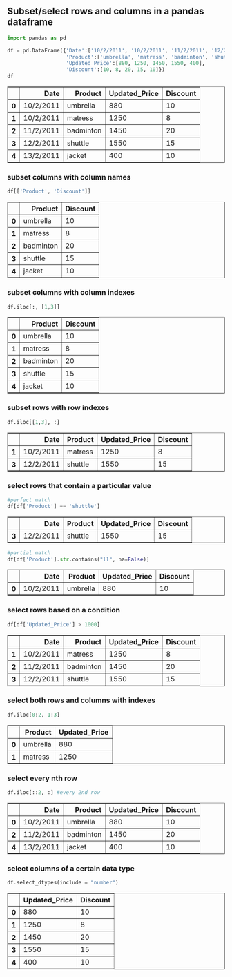 ## Subset/select rows and columns in a pandas dataframe


```python
import pandas as pd
```


```python
df = pd.DataFrame({'Date':['10/2/2011', '10/2/2011', '11/2/2011', '12/2/2011', '13/2/2011'],
                   'Product':['umbrella', 'matress', 'badminton', 'shuttle', 'jacket'],
                   'Updated_Price':[880, 1250, 1450, 1550, 400],
                   'Discount':[10, 8, 20, 15, 10]})
df
```




<div>
<style scoped>
    .dataframe tbody tr th:only-of-type {
        vertical-align: middle;
    }

    .dataframe tbody tr th {
        vertical-align: top;
    }

    .dataframe thead th {
        text-align: right;
    }
</style>
<table border="1" class="dataframe">
  <thead>
    <tr style="text-align: right;">
      <th></th>
      <th>Date</th>
      <th>Product</th>
      <th>Updated_Price</th>
      <th>Discount</th>
    </tr>
  </thead>
  <tbody>
    <tr>
      <th>0</th>
      <td>10/2/2011</td>
      <td>umbrella</td>
      <td>880</td>
      <td>10</td>
    </tr>
    <tr>
      <th>1</th>
      <td>10/2/2011</td>
      <td>matress</td>
      <td>1250</td>
      <td>8</td>
    </tr>
    <tr>
      <th>2</th>
      <td>11/2/2011</td>
      <td>badminton</td>
      <td>1450</td>
      <td>20</td>
    </tr>
    <tr>
      <th>3</th>
      <td>12/2/2011</td>
      <td>shuttle</td>
      <td>1550</td>
      <td>15</td>
    </tr>
    <tr>
      <th>4</th>
      <td>13/2/2011</td>
      <td>jacket</td>
      <td>400</td>
      <td>10</td>
    </tr>
  </tbody>
</table>
</div>



### subset columns with column names


```python
df[['Product', 'Discount']]
```




<div>
<style scoped>
    .dataframe tbody tr th:only-of-type {
        vertical-align: middle;
    }

    .dataframe tbody tr th {
        vertical-align: top;
    }

    .dataframe thead th {
        text-align: right;
    }
</style>
<table border="1" class="dataframe">
  <thead>
    <tr style="text-align: right;">
      <th></th>
      <th>Product</th>
      <th>Discount</th>
    </tr>
  </thead>
  <tbody>
    <tr>
      <th>0</th>
      <td>umbrella</td>
      <td>10</td>
    </tr>
    <tr>
      <th>1</th>
      <td>matress</td>
      <td>8</td>
    </tr>
    <tr>
      <th>2</th>
      <td>badminton</td>
      <td>20</td>
    </tr>
    <tr>
      <th>3</th>
      <td>shuttle</td>
      <td>15</td>
    </tr>
    <tr>
      <th>4</th>
      <td>jacket</td>
      <td>10</td>
    </tr>
  </tbody>
</table>
</div>



### subset columns with column indexes


```python
df.iloc[:, [1,3]]
```




<div>
<style scoped>
    .dataframe tbody tr th:only-of-type {
        vertical-align: middle;
    }

    .dataframe tbody tr th {
        vertical-align: top;
    }

    .dataframe thead th {
        text-align: right;
    }
</style>
<table border="1" class="dataframe">
  <thead>
    <tr style="text-align: right;">
      <th></th>
      <th>Product</th>
      <th>Discount</th>
    </tr>
  </thead>
  <tbody>
    <tr>
      <th>0</th>
      <td>umbrella</td>
      <td>10</td>
    </tr>
    <tr>
      <th>1</th>
      <td>matress</td>
      <td>8</td>
    </tr>
    <tr>
      <th>2</th>
      <td>badminton</td>
      <td>20</td>
    </tr>
    <tr>
      <th>3</th>
      <td>shuttle</td>
      <td>15</td>
    </tr>
    <tr>
      <th>4</th>
      <td>jacket</td>
      <td>10</td>
    </tr>
  </tbody>
</table>
</div>



### subset rows with row indexes


```python
df.iloc[[1,3], :]
```




<div>
<style scoped>
    .dataframe tbody tr th:only-of-type {
        vertical-align: middle;
    }

    .dataframe tbody tr th {
        vertical-align: top;
    }

    .dataframe thead th {
        text-align: right;
    }
</style>
<table border="1" class="dataframe">
  <thead>
    <tr style="text-align: right;">
      <th></th>
      <th>Date</th>
      <th>Product</th>
      <th>Updated_Price</th>
      <th>Discount</th>
    </tr>
  </thead>
  <tbody>
    <tr>
      <th>1</th>
      <td>10/2/2011</td>
      <td>matress</td>
      <td>1250</td>
      <td>8</td>
    </tr>
    <tr>
      <th>3</th>
      <td>12/2/2011</td>
      <td>shuttle</td>
      <td>1550</td>
      <td>15</td>
    </tr>
  </tbody>
</table>
</div>



### select rows that contain a particular value


```python
#perfect match
df[df['Product'] == 'shuttle']
```




<div>
<style scoped>
    .dataframe tbody tr th:only-of-type {
        vertical-align: middle;
    }

    .dataframe tbody tr th {
        vertical-align: top;
    }

    .dataframe thead th {
        text-align: right;
    }
</style>
<table border="1" class="dataframe">
  <thead>
    <tr style="text-align: right;">
      <th></th>
      <th>Date</th>
      <th>Product</th>
      <th>Updated_Price</th>
      <th>Discount</th>
    </tr>
  </thead>
  <tbody>
    <tr>
      <th>3</th>
      <td>12/2/2011</td>
      <td>shuttle</td>
      <td>1550</td>
      <td>15</td>
    </tr>
  </tbody>
</table>
</div>




```python
#partial match
df[df['Product'].str.contains("ll", na=False)]
```




<div>
<style scoped>
    .dataframe tbody tr th:only-of-type {
        vertical-align: middle;
    }

    .dataframe tbody tr th {
        vertical-align: top;
    }

    .dataframe thead th {
        text-align: right;
    }
</style>
<table border="1" class="dataframe">
  <thead>
    <tr style="text-align: right;">
      <th></th>
      <th>Date</th>
      <th>Product</th>
      <th>Updated_Price</th>
      <th>Discount</th>
    </tr>
  </thead>
  <tbody>
    <tr>
      <th>0</th>
      <td>10/2/2011</td>
      <td>umbrella</td>
      <td>880</td>
      <td>10</td>
    </tr>
  </tbody>
</table>
</div>



### select rows based on a condition


```python
df[df['Updated_Price'] > 1000]
```




<div>
<style scoped>
    .dataframe tbody tr th:only-of-type {
        vertical-align: middle;
    }

    .dataframe tbody tr th {
        vertical-align: top;
    }

    .dataframe thead th {
        text-align: right;
    }
</style>
<table border="1" class="dataframe">
  <thead>
    <tr style="text-align: right;">
      <th></th>
      <th>Date</th>
      <th>Product</th>
      <th>Updated_Price</th>
      <th>Discount</th>
    </tr>
  </thead>
  <tbody>
    <tr>
      <th>1</th>
      <td>10/2/2011</td>
      <td>matress</td>
      <td>1250</td>
      <td>8</td>
    </tr>
    <tr>
      <th>2</th>
      <td>11/2/2011</td>
      <td>badminton</td>
      <td>1450</td>
      <td>20</td>
    </tr>
    <tr>
      <th>3</th>
      <td>12/2/2011</td>
      <td>shuttle</td>
      <td>1550</td>
      <td>15</td>
    </tr>
  </tbody>
</table>
</div>



### select both rows and columns with indexes


```python
df.iloc[0:2, 1:3]
```




<div>
<style scoped>
    .dataframe tbody tr th:only-of-type {
        vertical-align: middle;
    }

    .dataframe tbody tr th {
        vertical-align: top;
    }

    .dataframe thead th {
        text-align: right;
    }
</style>
<table border="1" class="dataframe">
  <thead>
    <tr style="text-align: right;">
      <th></th>
      <th>Product</th>
      <th>Updated_Price</th>
    </tr>
  </thead>
  <tbody>
    <tr>
      <th>0</th>
      <td>umbrella</td>
      <td>880</td>
    </tr>
    <tr>
      <th>1</th>
      <td>matress</td>
      <td>1250</td>
    </tr>
  </tbody>
</table>
</div>



### select every nth row


```python
df.iloc[::2, :] #every 2nd row
```




<div>
<style scoped>
    .dataframe tbody tr th:only-of-type {
        vertical-align: middle;
    }

    .dataframe tbody tr th {
        vertical-align: top;
    }

    .dataframe thead th {
        text-align: right;
    }
</style>
<table border="1" class="dataframe">
  <thead>
    <tr style="text-align: right;">
      <th></th>
      <th>Date</th>
      <th>Product</th>
      <th>Updated_Price</th>
      <th>Discount</th>
    </tr>
  </thead>
  <tbody>
    <tr>
      <th>0</th>
      <td>10/2/2011</td>
      <td>umbrella</td>
      <td>880</td>
      <td>10</td>
    </tr>
    <tr>
      <th>2</th>
      <td>11/2/2011</td>
      <td>badminton</td>
      <td>1450</td>
      <td>20</td>
    </tr>
    <tr>
      <th>4</th>
      <td>13/2/2011</td>
      <td>jacket</td>
      <td>400</td>
      <td>10</td>
    </tr>
  </tbody>
</table>
</div>



### select columns of a certain data type


```python
df.select_dtypes(include = "number")
```




<div>
<style scoped>
    .dataframe tbody tr th:only-of-type {
        vertical-align: middle;
    }

    .dataframe tbody tr th {
        vertical-align: top;
    }

    .dataframe thead th {
        text-align: right;
    }
</style>
<table border="1" class="dataframe">
  <thead>
    <tr style="text-align: right;">
      <th></th>
      <th>Updated_Price</th>
      <th>Discount</th>
    </tr>
  </thead>
  <tbody>
    <tr>
      <th>0</th>
      <td>880</td>
      <td>10</td>
    </tr>
    <tr>
      <th>1</th>
      <td>1250</td>
      <td>8</td>
    </tr>
    <tr>
      <th>2</th>
      <td>1450</td>
      <td>20</td>
    </tr>
    <tr>
      <th>3</th>
      <td>1550</td>
      <td>15</td>
    </tr>
    <tr>
      <th>4</th>
      <td>400</td>
      <td>10</td>
    </tr>
  </tbody>
</table>
</div>


